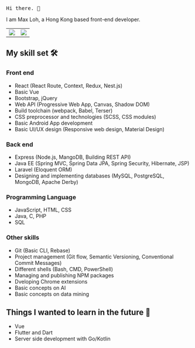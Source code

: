 <samp>Hi there. 👋</samp>

I am Max Loh, a Hong Kong based front-end developer.

<table>
  <tr>
    <td>
      <img src ="https://github-readme-stats.vercel.app/api?username=maxloh&count_private=true&show_icons=true&hide_border=true">
    </td>
    <td>
      <img src ="https://github-readme-stats.vercel.app/api/top-langs/?username=maxloh&count_private=true&show_icons=true&hide_border=true&layout=compact">
    </td>
  </tr>
</table>

## My skill set 🛠️

### Front end

- React (React Route, Context, Redux, Nest.js)
- Basic Vue
- Bootstrap, jQuery
- Web API (Progressive Web App, Canvas, Shadow DOM)
- Build toolchain (webpack, Babel, Terser)
- CSS preprocessor and technologies (SCSS, CSS modules)
- Basic Android App development
- Basic UI/UX design (Responsive web design, Material Design)

### Back end

- Express (Node.js, MangoDB, Building REST API)
- Java EE (Spring MVC, Spring Data JPA, Spring Security, Hibernate, JSP)
- Laravel (Eloquent ORM)
- Designing and implementing databases (MySQL, PostgreSQL, MongoDB, Apache Derby)

### Programming Language

- JavaScript, HTML, CSS
- Java, C, PHP
- SQL

### Other skills

- Git (Basic CLI, Rebase)
- Project management (Git flow, Semantic Versioning, Conventional Commit Messages)
- Different shells (Bash, CMD, PowerShell)
- Managing and publishing NPM packages
- Dveloping Chrome extensions
- Basic concepts on AI
- Basic concepts on data mining

## Things I wanted to learn in the future 🤩

- Vue
- Flutter and Dart
- Server side development with Go/Kotlin
